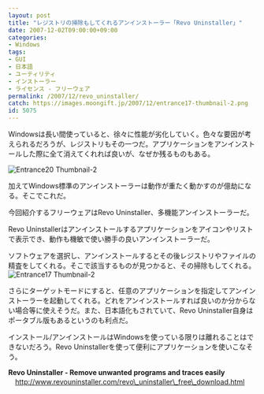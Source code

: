 ```yaml
---
layout: post
title: "レジストリの掃除もしてくれるアンインストーラー「Revo Uninstaller」"
date: 2007-12-02T09:00:00+09:00
categories:
- Windows
tags: 
- GUI
- 日本語
- ユーティリティ
- インストーラー
- ライセンス - フリーウェア
permalink: /2007/12/revo_uninstaller/
catch: https://images.moongift.jp/2007/12/entrance17-thumbnail-2.png
id: 5075
---
```

Windowsは長い間使っていると、徐々に性能が劣化していく。色々な要因が考えられるだろうが、レジストリもその一つだ。アプリケーションをアンインストールした際に全て消えてくれれば良いが、なぜか残るものもある。   
  
 ![Entrance20 Thumbnail-2](https://images.moongift.jp/2007/12/entrance20-thumbnail-2.png)  
  
加えてWindows標準のアンインストーラーは動作が重たく動かすのが億劫になる。そこでこれだ。   
  
今回紹介するフリーウェアはRevo Uninstaller、多機能アンインストーラーだ。   
<!--more-->  
Revo Uninstallerはアンインストールするアプリケーションをアイコンやリストで表示でき、動作も機敏で使い勝手の良いアンインストーラーだ。   
  
ソフトウェアを選択し、アンインストールするとその後レジストリやファイルの精査をしてくれる。そこで該当するものが見つかると、その掃除もしてくれる。   
 ![Entrance17 Thumbnail-2](https://images.moongift.jp/2007/12/entrance17-thumbnail-2.png)  
  
さらにターゲットモードにすると、任意のアプリケーションを指定してアンインストーラーを起動してくれる。どれをアンインストールすれば良いのか分からない場合等に使えそうだ。また、日本語化もされていて、Revo Uninstaller自身はポータブル版もあるというのも利点だ。   
  
インストール/アンインストールはWindowsを使っている限りは離れることはできないだろう。Revo Uninstallerを使って便利にアプリケーションを使いこなそう。   
  
**Revo Uninstaller - Remove unwanted programs and traces easily**   
　[http://www.revouninstaller.com/revo\_uninstaller\_free\_download.html   
](http://www.revouninstaller.com/revo_uninstaller_free_download.html)

